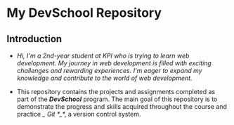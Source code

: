 # My DevSchool Repository

## Introduction

- _Hi, I'm a 2nd-year student at KPI who is trying to learn web development. My journey in web development is filled with exciting challenges and rewarding experiences. I'm eager to expand my knowledge and contribute to the world of web development._

- This repository contains the projects and assignments completed as part of the **_*DevSchool*_** program. The main goal of this repository is to demonstrate the progress and skills acquired throughout the course and practice **_* Git *_**, a version control system.
